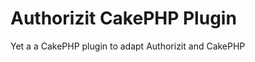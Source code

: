 Authorizit CakePHP Plugin
=========================

Yet a a CakePHP plugin to adapt Authorizit and CakePHP